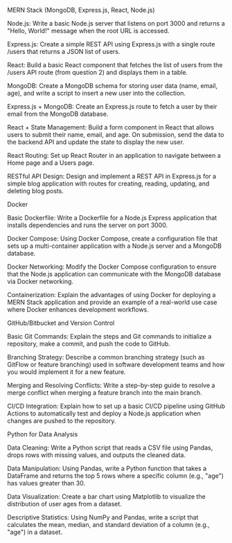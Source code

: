 MERN Stack (MongoDB, Express.js, React, Node.js)


Node.js: Write a basic Node.js server that listens on port 3000 and returns a "Hello, World!" message when the root URL is accessed.

Express.js: Create a simple REST API using Express.js with a single route /users that returns a JSON list of users.

React: Build a basic React component that fetches the list of users from the /users API route (from question 2) and displays them in a table.

MongoDB: Create a MongoDB schema for storing user data (name, email, age), and write a script to insert a new user into the collection.

Express.js + MongoDB: Create an Express.js route to fetch a user by their email from the MongoDB database.

React + State Management: Build a form component in React that allows users to submit their name, email, and age. On submission, send the data to the backend API and update the state to display the new user.

React Routing: Set up React Router in an application to navigate between a Home page and a Users page.

RESTful API Design: Design and implement a REST API in Express.js for a simple blog application with routes for creating, reading, updating, and deleting blog posts.


Docker


Basic Dockerfile: Write a Dockerfile for a Node.js Express application that installs dependencies and runs the server on port 3000.

Docker Compose: Using Docker Compose, create a configuration file that sets up a multi-container application with a Node.js server and a MongoDB database.

Docker Networking: Modify the Docker Compose configuration to ensure that the Node.js application can communicate with the MongoDB database via Docker networking.

Containerization: Explain the advantages of using Docker for deploying a MERN Stack application and provide an example of a real-world use case where Docker enhances development workflows.


GitHub/Bitbucket and Version Control


Basic Git Commands: Explain the steps and Git commands to initialize a repository, make a commit, and push the code to GitHub.

Branching Strategy: Describe a common branching strategy (such as GitFlow or feature branching) used in software development teams and how you would implement it for a new feature.

Merging and Resolving Conflicts: Write a step-by-step guide to resolve a merge conflict when merging a feature branch into the main branch.

CI/CD Integration: Explain how to set up a basic CI/CD pipeline using GitHub Actions to automatically test and deploy a Node.js application when changes are pushed to the repository.


Python for Data Analysis


Data Cleaning: Write a Python script that reads a CSV file using Pandas, drops rows with missing values, and outputs the cleaned data.

Data Manipulation: Using Pandas, write a Python function that takes a DataFrame and returns the top 5 rows where a specific column (e.g., "age") has values greater than 30.

Data Visualization: Create a bar chart using Matplotlib to visualize the distribution of user ages from a dataset.

Descriptive Statistics: Using NumPy and Pandas, write a script that calculates the mean, median, and standard deviation of a column (e.g., "age") in a dataset.
